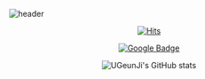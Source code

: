 ![header](https://capsule-render.vercel.app/api?type=wave&color=FFE4E1&height=350&section=header&text=UGeunJi&fontSize=80&fontColor=778899)<br>

<!DOCTYPE html>
<html lang = "en">
<head>
    <div align = "center">
    
[![Hits](https://hits.seeyoufarm.com/api/count/incr/badge.svg?url=https%3A%2F%2Fgithub.com%2FUGeunJi%2Fhit-counter&count_bg=%235EB6C8&title_bg=%23E3CBCB&icon=&icon_color=%23ACE6E6&title=hits&edge_flat=false)](https://hits.seeyoufarm.com)
 
[![Google Badge](https://img.shields.io/badge/Google-D14836?style=flat&logo=google&logoColor=white)](mailto:ajtwlsdnrms@gmail.com)

<!-- [![Top Langs](https://github-readme-stats.vercel.app/api/top-langs/?username=UGeunJi&hide=jupyter%20notebook&layout=compact)](https://github.com/UGeunJi/github-readme-stats) -->

![UGeunJi's GitHub stats](https://github-readme-stats.vercel.app/api?username=UGeunJi&show_icons=true&theme=solarized-light)

<!---
UGeunJi/UGeunJi is a ✨ special ✨ repository because its `README.md` (this file) appears on your GitHub profile.
You can click the Preview link to take a look at your changes.
--->

   </div>
</head>
</html>
